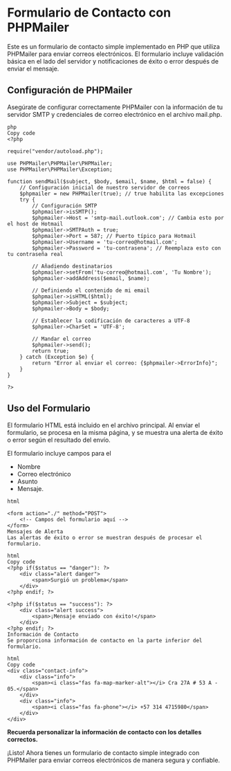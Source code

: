 # Formulario de Contacto con PHPMailer
Este es un formulario de contacto simple implementado en PHP que utiliza PHPMailer para enviar correos electrónicos. El formulario incluye validación básica en el lado del servidor y notificaciones de éxito o error después de enviar el mensaje.

## Configuración de PHPMailer
Asegúrate de configurar correctamente PHPMailer con la información de tu servidor SMTP y credenciales de correo electrónico en el archivo mail.php.
```
php
Copy code
<?php

require("vendor/autoload.php");

use PHPMailer\PHPMailer\PHPMailer;
use PHPMailer\PHPMailer\Exception;

function sendMail($subject, $body, $email, $name, $html = false) {
    // Configuración inicial de nuestro servidor de correos
    $phpmailer = new PHPMailer(true); // true habilita las excepciones
    try {
        // Configuración SMTP
        $phpmailer->isSMTP();
        $phpmailer->Host = 'smtp-mail.outlook.com'; // Cambia esto por el host de Hotmail
        $phpmailer->SMTPAuth = true;
        $phpmailer->Port = 587; // Puerto típico para Hotmail
        $phpmailer->Username = 'tu-correo@hotmail.com';
        $phpmailer->Password = 'tu-contrasena'; // Reemplaza esto con tu contraseña real

        // Añadiendo destinatarios
        $phpmailer->setFrom('tu-correo@hotmail.com', 'Tu Nombre');
        $phpmailer->addAddress($email, $name); 

        // Definiendo el contenido de mi email
        $phpmailer->isHTML($html);
        $phpmailer->Subject = $subject;
        $phpmailer->Body = $body;

        // Establecer la codificación de caracteres a UTF-8
        $phpmailer->CharSet = 'UTF-8';

        // Mandar el correo
        $phpmailer->send();
        return true;
    } catch (Exception $e) {
        return "Error al enviar el correo: {$phpmailer->ErrorInfo}";
    }
}

?>

```
## Uso del Formulario
El formulario HTML está incluido en el archivo principal. Al enviar el formulario, se procesa en la misma página, y se muestra una alerta de éxito o error según el resultado del envío.

El formulario incluye campos para el 
- Nombre
- Correo electrónico
- Asunto
- Mensaje.

```
html

<form action="./" method="POST">
    <!-- Campos del formulario aquí -->
</form>
Mensajes de Alerta
Las alertas de éxito o error se muestran después de procesar el formulario.

html
Copy code
<?php if($status == "danger"): ?>
    <div class="alert danger">
        <span>Surgió un problema</span>
    </div>
<?php endif; ?>

<?php if($status == "success"): ?>
    <div class="alert success">
        <span>¡Mensaje enviado con éxito!</span>
    </div>
<?php endif; ?>
Información de Contacto
Se proporciona información de contacto en la parte inferior del formulario.

html
Copy code
<div class="contact-info">
    <div class="info">
        <span><i class="fas fa-map-marker-alt"></i> Cra 27A # 53 A - 05.</span>
    </div>
    <div class="info">
        <span><i class="fas fa-phone"></i> +57 314 4715980</span>
    </div>
</div>
```
**Recuerda personalizar la información de contacto con los detalles correctos.**

¡Listo! Ahora tienes un formulario de contacto simple integrado con PHPMailer para enviar correos electrónicos de manera segura y confiable.

